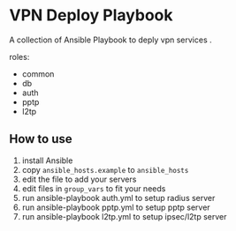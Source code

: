 VPN Deploy Playbook
============================
A collection of Ansible Playbook to deply vpn services .

roles:

- common
- db
- auth
- pptp
- l2tp


How to use
---------------------------
1. install Ansible
2. copy `ansible_hosts.example`  to `ansible_hosts`
3. edit the file to add your servers
4. edit files in `group_vars` to fit your needs
5. run ansible-playbook auth.yml to setup radius server
6. run ansible-playbook pptp.yml to setup pptp server 
7. run ansible-playbook l2tp.yml to setup ipsec/l2tp server 



